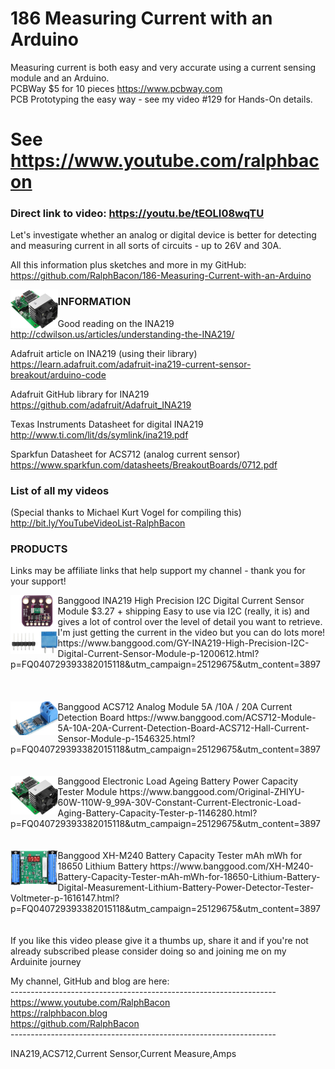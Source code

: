 # 186 Measuring Current with an Arduino
Measuring current is both easy and very accurate using a current sensing module and an Arduino.  
PCBWay $5 for 10 pieces https://www.pcbway.com  
PCB Prototyping the easy way - see my video #129 for Hands-On details.  

# See https://www.youtube.com/ralphbacon  
### Direct link to video: https://youtu.be/tEOLI08wqTU  

Let's investigate whether an analog or digital device is better for detecting and measuring current in all sorts of circuits - up to 26V and 30A.

All this information plus sketches and more in my GitHub:  
https://github.com/RalphBacon/186-Measuring-Current-with-an-Arduino

<img src="/images/Electronic Load.jpg" width="15%" align="left">

### INFORMATION	

Good reading on the INA219  
http://cdwilson.us/articles/understanding-the-INA219/  

Adafruit article on INA219 (using their library)  
https://learn.adafruit.com/adafruit-ina219-current-sensor-breakout/arduino-code  

Adafruit GitHub library for INA219  
https://github.com/adafruit/Adafruit_INA219

Texas Instruments Datasheet for digital INA219  
http://www.ti.com/lit/ds/symlink/ina219.pdf

Sparkfun Datasheet for ACS712 (analog current sensor)  
https://www.sparkfun.com/datasheets/BreakoutBoards/0712.pdf  

### List of all my videos
(Special thanks to Michael Kurt Vogel for compiling this)  
http://bit.ly/YouTubeVideoList-RalphBacon

### PRODUCTS
<p>
Links may be affiliate links that help support my channel - thank you for your support!
</p>

<div><img src="/images/INA219.jpg" width="15%" align="left">
Banggood INA219 High Precision I2C Digital Current Sensor Module $3.27 + shipping  
  Easy to use via I2C (really, it is) and gives a lot of control over the level of detail you want to retrieve. I'm just getting the current in the video but you can do lots more!
https://www.banggood.com/GY-INA219-High-Precision-I2C-Digital-Current-Sensor-Module-p-1200612.html?p=FQ040729393382015118&utm_campaign=25129675&utm_content=3897
</div>
<br>
<br>
<br>
<div style="clear:both">
  <img src="/images/ACS712.jpg" width="15%" align="left">
Banggood ACS712 Analog Module 5A /10A / 20A Current Detection Board  
https://www.banggood.com/ACS712-Module-5A-10A-20A-Current-Detection-Board-ACS712-Hall-Current-Sensor-Module-p-1546325.html?p=FQ040729393382015118&utm_campaign=25129675&utm_content=3897  
</div>
<br>
<br>
<div style="clear:both">
  <img src="/images/Electronic Load.jpg" width="15%" align="left">
Banggood Electronic Load Ageing Battery Power Capacity Tester Module  
https://www.banggood.com/Original-ZHIYU-60W-110W-9_99A-30V-Constant-Current-Electronic-Load-Aging-Battery-Capacity-Tester-p-1146280.html?p=FQ040729393382015118&utm_campaign=25129675&utm_content=3897  
</div>
<br>
<br>
<div style="clear:both">
  <img src="/images/Battery Tester.jpg" width="15%" align="left">
Banggood XH-M240 Battery Capacity Tester mAh mWh for 18650 Lithium Battery  
https://www.banggood.com/XH-M240-Battery-Capacity-Tester-mAh-mWh-for-18650-Lithium-Battery-Digital-Measurement-Lithium-Battery-Power-Detector-Tester-Voltmeter-p-1616147.html?p=FQ040729393382015118&utm_campaign=25129675&utm_content=3897  
</div>
<br>
<br>
If you like this video please give it a thumbs up, share it and if you're not already subscribed please consider doing so and joining me on my Arduinite journey

My channel, GitHub and blog are here:  
\------------------------------------------------------------------  
https://www.youtube.com/RalphBacon  
https://ralphbacon.blog  
https://github.com/RalphBacon  
\------------------------------------------------------------------  

INA219,ACS712,Current Sensor,Current Measure,Amps
